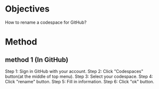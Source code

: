# Objectives
How to rename a codespace for GitHub?

# Method
## method 1 (In GitHub)
Step 1:
Sign in GitHub with your account.
Step 2:
Click "Codespaces" button(at the middle of top menu).
Step 3:
Select your codespace.
Step 4:
Click "rename" button.
Step 5:
Fill in information.
Step 6:
Click "ok" button.
